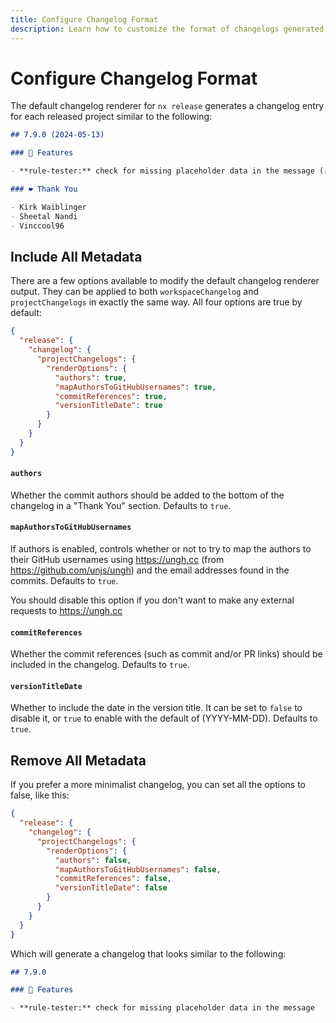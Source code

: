 ```yaml
---
title: Configure Changelog Format
description: Learn how to customize the format of changelogs generated by Nx Release, including options to control author information, commit references, and version title dates.
---
```


# Configure Changelog Format

The default changelog renderer for `nx release` generates a changelog entry for each released project similar to the following:

```md
## 7.9.0 (2024-05-13)

### 🚀 Features

- **rule-tester:** check for missing placeholder data in the message ([#9039](https://github.com/typescript-eslint/typescript-eslint/pull/9039))

### ❤️ Thank You

- Kirk Waiblinger
- Sheetal Nandi
- Vinccool96
```

## Include All Metadata

There are a few options available to modify the default changelog renderer output. They can be applied to both `workspaceChangelog` and `projectChangelogs` in exactly the same way. All four options are true by default:

```json
{
  "release": {
    "changelog": {
      "projectChangelogs": {
        "renderOptions": {
          "authors": true,
          "mapAuthorsToGitHubUsernames": true,
          "commitReferences": true,
          "versionTitleDate": true
        }
      }
    }
  }
}
```

#### `authors`

Whether the commit authors should be added to the bottom of the changelog in a "Thank You" section. Defaults to `true`.

#### `mapAuthorsToGitHubUsernames`

If authors is enabled, controls whether or not to try to map the authors to their GitHub usernames using https://ungh.cc (from https://github.com/unjs/ungh) and the email addresses found in the commits. Defaults to `true`.

You should disable this option if you don't want to make any external requests to https://ungh.cc

#### `commitReferences`

Whether the commit references (such as commit and/or PR links) should be included in the changelog. Defaults to `true`.

#### `versionTitleDate`

Whether to include the date in the version title. It can be set to `false` to disable it, or `true` to enable with the default of (YYYY-MM-DD). Defaults to `true`.

## Remove All Metadata

If you prefer a more minimalist changelog, you can set all the options to false, like this:

```json
{
  "release": {
    "changelog": {
      "projectChangelogs": {
        "renderOptions": {
          "authors": false,
          "mapAuthorsToGitHubUsernames": false,
          "commitReferences": false,
          "versionTitleDate": false
        }
      }
    }
  }
}
```

Which will generate a changelog that looks similar to the following:

```md
## 7.9.0

### 🚀 Features

- **rule-tester:** check for missing placeholder data in the message
```
